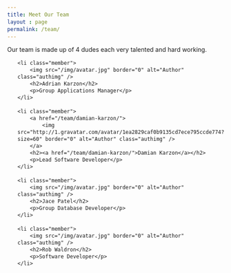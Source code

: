 ```yaml
---
title: Meet Our Team
layout : page
permalink: /team/
---
```


<p>
	Our team is made up of 4 dudes each very talented and hard working.
</p>

<ul class="ourteam">

	<li class="member">
		<img src="/img/avatar.jpg" border="0" alt="Author" class="authimg" />
		<h2>Adrian Karzon</h2>
		<p>Group Applications Manager</p>
	</li>

	<li class="member">
        <a href="/team/damian-karzon/">
		    <img src="http://1.gravatar.com/avatar/1ea2829caf0b9135cd7ece795ccde774?size=60" border="0" alt="Author" class="authimg" />
        </a>
		<h2><a href="/team/damian-karzon/">Damian Karzon</a></h2>
		<p>Lead Software Developer</p>
	</li>

	<li class="member">
		<img src="/img/avatar.jpg" border="0" alt="Author" class="authimg" />
		<h2>Jace Patel</h2>
		<p>Group Database Developer</p>
	</li>

	<li class="member">
		<img src="/img/avatar.jpg" border="0" alt="Author" class="authimg" />
		<h2>Rob Waldron</h2>
		<p>Software Developer</p>
	</li>

</ul>